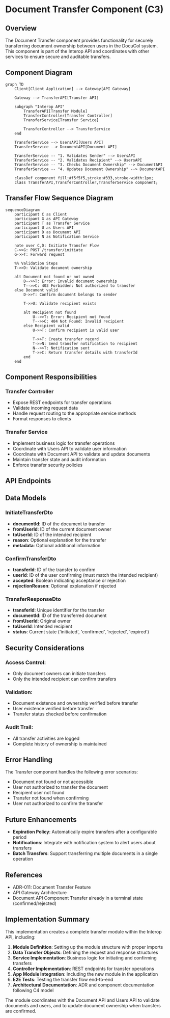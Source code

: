 # Document Transfer Component (C3)

## Overview

The Document Transfer component provides functionality for securely transferring document ownership between users in the DocuCol system. This component is part of the Interop API and coordinates with other services to ensure secure and auditable transfers.

## Component Diagram

```mermaid
graph TD
    Client[Client Application] --> Gateway[API Gateway]
    
    Gateway --> TransferAPI[Transfer API]
    
    subgraph "Interop API"
        TransferAPI[Transfer Module]
        TransferController[Transfer Controller]
        TransferService[Transfer Service]
        
        TransferController --> TransferService
    end
    
    TransferService --> UsersAPI[Users API]
    TransferService --> DocumentAPI[Document API]
    
    TransferService -- "1. Validates Sender" --> UsersAPI
    TransferService -- "2. Validates Recipient" --> UsersAPI
    TransferService -- "3. Checks Document Ownership" --> DocumentAPI
    TransferService -- "4. Updates Document Ownership" --> DocumentAPI
    
    classDef component fill:#f5f5f5,stroke:#333,stroke-width:1px;
    class TransferAPI,TransferController,TransferService component;
```

## Transfer Flow Sequence Diagram
```mermaid
sequenceDiagram
    participant C as Client
    participant G as API Gateway
    participant T as Transfer Service
    participant U as Users API
    participant D as Document API
    participant N as Notification Service
    
    note over C,D: Initiate Transfer Flow
    C->>G: POST /transfer/initiate 
    G->>T: Forward request
    
    %% Validation Steps
    T->>D: Validate document ownership
    
    alt Document not found or not owned
        D-->>T: Error: Invalid document ownership
        T-->>C: 403 Forbidden: Not authorized to transfer
    else Document valid
        D->>T: Confirm document belongs to sender
        
        T->>U: Validate recipient exists
        
        alt Recipient not found
            U-->>T: Error: Recipient not found
            T-->>C: 404 Not Found: Invalid recipient
        else Recipient valid
            U->>T: Confirm recipient is valid user
            
            T->>T: Create transfer record
            T->>N: Send transfer notification to recipient
            N-->>T: Notification sent
            T->>C: Return transfer details with transferId
        end
    end
```

## Component Responsibilities

### Transfer Controller
- Expose REST endpoints for transfer operations
- Validate incoming request data
- Handle request routing to the appropriate service methods
- Format responses to clients

### Transfer Service
- Implement business logic for transfer operations
- Coordinate with Users API to validate user information
- Coordinate with Document API to validate and update documents
- Maintain transfer state and audit information
- Enforce transfer security policies

## API Endpoints

## Data Models

### InitiateTransferDto
- **documentId**: ID of the document to transfer
- **fromUserId**: ID of the current document owner
- **toUserId**: ID of the intended recipient
- **reason**: Optional explanation for the transfer
- **metadata**: Optional additional information

### ConfirmTransferDto
- **transferId**: ID of the transfer to confirm
- **userId**: ID of the user confirming (must match the intended recipient)
- **accepted**: Boolean indicating acceptance or rejection
- **rejectionReason**: Optional explanation if rejected

### TransferResponseDto
- **transferId**: Unique identifier for the transfer
- **documentId**: ID of the transferred document
- **fromUserId**: Original owner
- **toUserId**: Intended recipient
- **status**: Current state ('initiated', 'confirmed', 'rejected', 'expired')
## Security Considerations

### Access Control:
- Only document owners can initiate transfers
- Only the intended recipient can confirm transfers

### Validation:
- Document existence and ownership verified before transfer
- User existence verified before transfer
- Transfer status checked before confirmation

### Audit Trail:
- All transfer activities are logged
- Complete history of ownership is maintained
## Error Handling

The Transfer component handles the following error scenarios:

- Document not found or not accessible
- User not authorized to transfer the document
- Recipient user not found
- Transfer not found when confirming
- User not authorized to confirm the transfer
## Future Enhancements

- **Expiration Policy**: Automatically expire transfers after a configurable period
- **Notifications**: Integrate with notification system to alert users about transfers
- **Batch Transfers**: Support transferring multiple documents in a single operation
## References

- ADR-011: Document Transfer Feature
- API Gateway Architecture
- Document API Component
Transfer already in a terminal state (confirmed/rejected)
## Implementation Summary

This implementation creates a complete transfer module within the Interop API, including:

1. **Module Definition**: Setting up the module structure with proper imports
2. **Data Transfer Objects**: Defining the request and response structures
3. **Service Implementation**: Business logic for initiating and confirming transfers
4. **Controller Implementation**: REST endpoints for transfer operations
5. **App Module Integration**: Including the new module in the application
6. **E2E Tests**: Testing the transfer flow end-to-end
7. **Architectural Documentation**: ADR and component documentation following C4 model

The module coordinates with the Document API and Users API to validate documents and users, and to update document ownership when transfers are confirmed.
